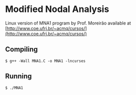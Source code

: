 Modified Nodal Analysis
=======================

Linux version of MNA1 program by Prof. Moreirão available at
[http://www.coe.ufrj.br/~acmq/cursos/](http://www.coe.ufrj.br/~acmq/cursos/)


Compiling
---------

    $ g++ -Wall MNA1.C -o MNA1 -lncurses


Running
-------

    $ ./MNA1
